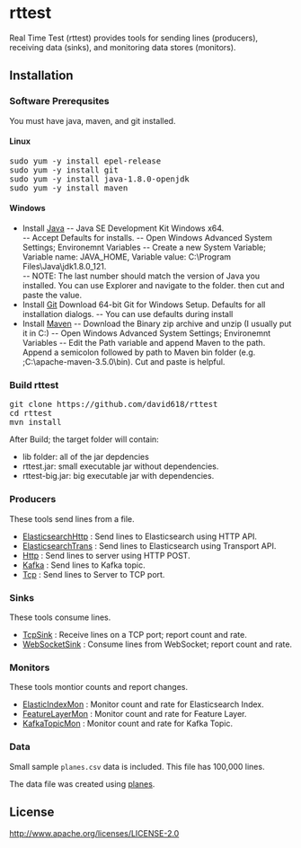 # rttest

Real Time Test (rttest) provides tools for sending lines (producers), receiving data (sinks), and monitoring data stores (monitors). 


## Installation

### Software Prerequsites

You must have java, maven, and git installed. 

#### Linux 
<pre>
sudo yum -y install epel-release
sudo yum -y install git
sudo yum -y install java-1.8.0-openjdk
sudo yum -y install maven
</pre>

#### Windows 
- Install [Java](http://www.oracle.com/technetwork/java/javase/downloads/jdk8-downloads-2133151.html) 
  -- Java SE Development Kit Windows x64.  
  -- Accept Defaults for installs.
  -- Open Windows Advanced System Settings; Environemnt Variables
  -- Create a new System Variable; Variable name: JAVA_HOME, Variable value: C:\Program Files\Java\jdk1.8.0_121.  
  -- NOTE: The last number should match the version of Java you installed. You can use Explorer and navigate to the folder. then cut and paste the value.
- Install [Git](https://git-scm.com/download/win) Download 64-bit Git for Windows Setup. Defaults for all installation dialogs. 
  -- You can use defaults during install
- Install [Maven](https://maven.apache.org/download.cgi)
  -- Download the Binary zip archive and unzip (I usually put it in C:\) 
  -- Open Windows Advanced System Settings; Environemnt Variables
  -- Edit the Path variable and append Maven to the path. Append a semicolon followed by path to Maven bin folder (e.g. ;C:\apache-maven-3.5.0\bin).  Cut and paste is helpful.

### Build rttest

<pre>
git clone https://github.com/david618/rttest
cd rttest
mvn install 
</pre>

After Build; the target folder will contain:
- lib folder: all of the jar depdencies
- rttest.jar: small executable jar without dependencies.
- rttest-big.jar: big executable jar with dependencies.

### Producers
These tools send lines from a file.
- [ElasticsearchHttp](./docs/ElasticsearchHttp.md) : Send lines to Elasticsearch using HTTP API.
- [ElasticsearchTrans](./docs/ElasticsearchTrans.md) : Send lines to Elasticsearch using Transport API.
- [Http](./docs/Http.md) : Send lines to server using HTTP POST.
- [Kafka](./docs/Kafka.md) : Send lines to Kafka topic.
- [Tcp](./docs/Tcp.md) : Send lines to Server to TCP port.

### Sinks
These tools consume lines.
- [TcpSink](./docs/TcpSink.md) : Receive lines on a TCP port; report count and rate.
- [WebSocketSink](./docs/WebSocketSink.md) : Consume lines from WebSocket; report count and rate.

### Monitors
These tools montior counts and report changes.
- [ElasticIndexMon](./docs/ElasticIndexMon.md) : Monitor count and rate for Elasticsearch Index.
- [FeatureLayerMon](./docs/FeatureLayerMon.md) : Monitor count and rate for Feature Layer.
- [KafkaTopicMon](./docs/KafkaTopicMon.md) : Monitor count and rate for Kafka Topic.


### Data

Small sample `planes.csv` data is included.  This file has 100,000 lines.

The data file was created using [planes](https://github.com/david618/planes). 



## License

http://www.apache.org/licenses/LICENSE-2.0 




